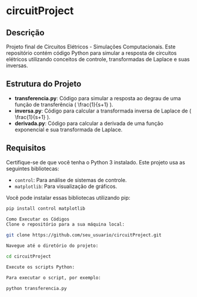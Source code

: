 # circuitProject

## Descrição
Projeto final de Circuitos Elétricos - Simulações Computacionais. Este repositório contém código Python para simular a resposta de circuitos elétricos utilizando conceitos de controle, transformadas de Laplace e suas inversas.

## Estrutura do Projeto

- **transferencia.py**: Código para simular a resposta ao degrau de uma função de transferência \( \frac{1}{s+1} \).
- **inversa.py**: Código para calcular a transformada inversa de Laplace de \( \frac{1}{s+1} \).
- **derivada.py**: Código para calcular a derivada de uma função exponencial e sua transformada de Laplace.

## Requisitos

Certifique-se de que você tenha o Python 3 instalado. Este projeto usa as seguintes bibliotecas:

- `control`: Para análise de sistemas de controle.
- `matplotlib`: Para visualização de gráficos.

Você pode instalar essas bibliotecas utilizando pip:

```bash
pip install control matplotlib

Como Executar os Códigos
Clone o repositório para a sua máquina local:

git clone https://github.com/seu_usuario/circuitProject.git

Navegue até o diretório do projeto:

cd circuitProject

Execute os scripts Python:

Para executar o script, por exemplo:

python transferencia.py
